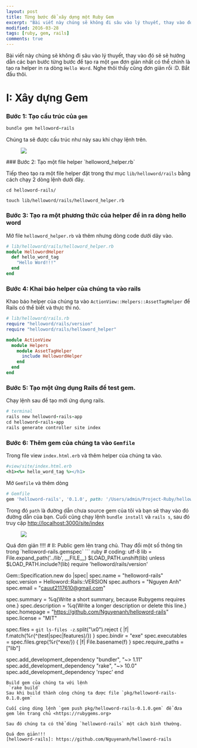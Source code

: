 ```yaml
---
layout: post
title: Từng bước để xây dựng một Ruby Gem
excerpt: "Bài viết này chúng sẽ không đi sâu vào lý thuyết, thay vào đó sẽ sẽ hướng dẫn các bạn bước từng bước để tạo ra một gem đơn giản nhất có thể chính là tạo ra helper in ra dòng Hello Word. Nghe thôi thấy cũng đơn giản rồi :D. Bắt đầu thôi."
modified: 2016-03-28
tags: [ruby, gem, rails]
comments: true
---
```

Bài viết này chúng sẽ không đi sâu vào lý thuyết, thay vào đó sẽ sẽ hướng dẫn các bạn bước từng bước để tạo ra một `gem` đơn giản nhất có thể chính là tạo ra helper in ra dòng `Hello Word`. Nghe thôi thấy cũng đơn giản rồi :D. Bắt đầu thôi.
# I: Xây dựng Gem
### Bước 1: Tạo cấu trúc của `gem`
``` ruby
bundle gem helloword-rails
```
Chúng ta sẽ được cấu trúc như này sau khi chạy lệnh trên.
<figure>
	<img src="https://cloud.githubusercontent.com/assets/7424863/14407550/b8d384a2-fef7-11e5-82af-1bb2a7cbc944.png"></a>
</figure>
### Bước 2: Tạo một file helper `helloword_helper.rb`

Tiếp theo tạo ra một file helper đặt trong thư mục `lib/helloword/rails` bằng cách chạy 2 dòng lệnh dưới đây.

`cd helloword-rails/`

`touch lib/helloword/rails/helloword_helper.rb`

### Bước 3: Tạo ra một phương thức của helper để in ra dòng hello word
Mở file `helloword_helper.rb` và thêm nhưng dòng code dưới dây vào.
``` ruby
# lib/helloword/rails/helloword_helper.rb
module HellowordHelper
  def hello_word_tag
    "Hello Word!!!"
  end
end
```
### Bước 4: Khai báo helper của chúng ta vào rails
Khao báo helper của chúng ta vào `ActionView::Helpers::AssetTagHelper` để Rails có thể biết và thực thi nó.
``` ruby
# lib/helloword/rails.rb
require "helloword/rails/version"
require "helloword/rails/helloword_helper"

module ActionView
  module Helpers
    module AssetTagHelper
      include HellowordHelper
    end
  end
end
```
### Bước 5: Tạo một ứng dụng Rails để test gem.
Chạy lệnh sau để tạo mới ứng dụng rails.

``` ruby
# terminal
rails new helloword-rails-app
cd helloword-rails-app
rails generate controller site index
```

### Bước 6: Thêm gem của chúng ta vào `Gemfile`
Trong file view `index.html.erb` và thêm helper của chúng ta vào.
``` ruby
#view/site/index.html.erb
<h1><%= hello_word_tag %></h1>

```
Mở `Gemfile` và thêm dòng
``` ruby
# Gemfile
gem 'helloword-rails', '0.1.0', path: '/Users/admin/Project-Ruby/helloword-rails/'
```

Trong đó `path` là đường dẫn chưa source gem của tôi và bạn sẽ thay vào đó đường dẫn của bạn.
Cuối cũng chạy lệnh `bundle install` và `rails s`, sau đó truy cập <http://localhost:3000/site/index>
<figure>
	<img src="https://cloud.githubusercontent.com/assets/7424863/14407815/663ffd2a-ff00-11e5-818c-2e6716c65e45.png"></a>
</figure>
Quá đơn giản !!!!
# II: Public gem lên trang chủ.
Thay đổi một số thông tin trong `helloword-rails.gemspec`
``` ruby
# coding: utf-8
lib = File.expand_path('../lib', __FILE__)
$LOAD_PATH.unshift(lib) unless $LOAD_PATH.include?(lib)
require 'helloword/rails/version'

Gem::Specification.new do |spec|
  spec.name          = "helloword-rails"
  spec.version       = Helloword::Rails::VERSION
  spec.authors       = "Nguyen Anh"
  spec.email         = "cauut2117610@gmail.com"

  spec.summary       = %q{Write a short summary, because Rubygems requires one.}
  spec.description   = %q{Write a longer description or delete this line.}
  spec.homepage      = "https://github.com/Nguyenanh/helloword-rails"
  spec.license       = "MIT"


  spec.files         = `git ls-files -z`.split("\x0").reject { |f| f.match(%r{^(test|spec|features)/}) }
  spec.bindir        = "exe"
  spec.executables   = spec.files.grep(%r{^exe/}) { |f| File.basename(f) }
  spec.require_paths = ["lib"]

  spec.add_development_dependency "bundler", "~> 1.11"
  spec.add_development_dependency "rake", "~> 10.0"
  spec.add_development_dependency 'rspec'
end
```
Build gem của chúng ta với lệnh
 `rake build`
Sau khi build thành công chúng ta được file `pkg/helloword-rails-0.1.0.gem`

Cuối cùng dùng lệnh `gem push pkg/helloword-rails-0.1.0.gem` để đưa gem lên trang chủ <https://rubygems.org>

Sau đó chúng ta có thể dùng `helloword-rails` một cách bình thường.

Quá đơn giản!!!
[helloword-rails]: https://github.com/Nguyenanh/helloword-rails
